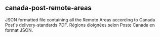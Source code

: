 ## canada-post-remote-areas

JSON formatted file containing all the Remote Areas according to Canada Post's delivery-standards PDF.
Régions éloignées selon Poste Canada en format JSON.
